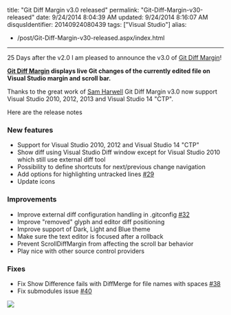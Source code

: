 title: "Git Diff Margin v3.0 released"
permalink: "Git-Diff-Margin-v30-released"
date: 9/24/2014 8:04:39 AM
updated: 9/24/2014 8:16:07 AM
disqusIdentifier: 20140924080439
tags: ["Visual Studio"]
alias:
 - /post/Git-Diff-Margin-v30-released.aspx/index.html
---
25 Days after the v2.0 I am pleased to announce the v3.0 of [Git Diff Margin](http://visualstudiogallery.msdn.microsoft.com/cf49cf30-2ca6-4ea0-b7cc-6a8e0dadc1a8)!

**[Git Diff Margin](http://visualstudiogallery.msdn.microsoft.com/cf49cf30-2ca6-4ea0-b7cc-6a8e0dadc1a8) displays live Git changes of the currently edited file on Visual Studio margin and scroll bar.**
<!-- more -->

Thanks to the great work of [Sam Harwell](https://github.com/sharwell) Git Diff Margin v3.0 now support Visual Studio 2010, 2012, 2013 and Visual Studio 14 "CTP".

Here are the release notes 

### New features

*   Support for Visual Studio 2010, 2012 and Visual Studio 14 "CTP" 
*   Show diff using Visual Studio Diff window except for Visual Studio 2010 which still use external diff tool 
*   Possibility to define shortcuts for next/previous change navigation 
*   Add options for highlighting untracked lines [#29](https://github.com/laurentkempe/GitDiffMargin/issues/29) 
*   Update icons   

### Improvements

*   Improve external diff configuration handling in .gitconfig [#32](https://github.com/laurentkempe/GitDiffMargin/issues/32) 
*   Improve "removed" glyph and editor diff positioning 
*   Improve support of Dark, Light and Blue theme 
*   Make sure the text editor is focused after a rollback 
*   Prevent ScrollDiffMargin from affecting the scroll bar behavior 
*   Play nice with other source control providers   

### Fixes

*   Fix Show Difference fails with DiffMerge for file names with spaces [#38](https://github.com/laurentkempe/GitDiffMargin/issues/38) 
*   Fix submodules issue [#40](https://github.com/laurentkempe/GitDiffMargin/issues/40)   

![](https://c4.staticflickr.com/4/3893/15335334635_a88dc1f271.jpg)
